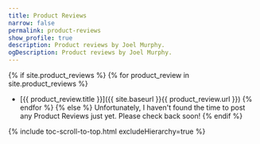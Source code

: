 ```yaml
---
title: Product Reviews
narrow: false
permalink: product-reviews
show_profile: true
description: Product reviews by Joel Murphy.
ogDescription: Product reviews by Joel Murphy.
---
```


{% if site.product_reviews %}
    {% for product_review in site.product_reviews %}
- [{{ product_review.title }}]({{ site.baseurl }}{{ product_review.url }})
{% endfor %}
{% else %}
Unfortunately, I haven't found the time to post any Product Reviews just yet. Please check back soon!
{% endif %}

{% include toc-scroll-to-top.html excludeHierarchy=true %}
